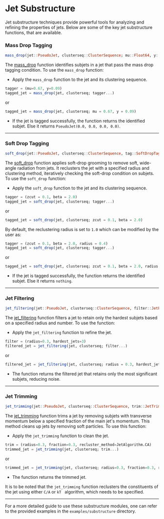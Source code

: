 # Jet Substructure

Jet substructure techniques provide powerful tools for analyzing and refining the properties of jets. Below are some of the key jet substructure functions, that are available.

### Mass Drop Tagging

```julia
mass_drop(jet::PseudoJet, clusterseq::ClusterSequence; mu::Float64, y::Float64) -> PseudoJet
```

The [mass_drop](@ref) function identifies subjets in a jet that pass the mass drop tagging condition. To use the `mass_drop` function:

- Apply the `mass_drop` function to the jet and its clustering sequence.

```julia
tagger = (mu=0.67, y=0.09)
tagged_jet = mass_drop(jet, clusterseq; tagger...)
```
or
```julia
tagged_jet = mass_drop(jet, clusterseq; mu = 0.67, y = 0.09)
```

- If the jet is tagged successfully, the function returns the identified subjet. Else it returns `PseudoJet(0.0, 0.0, 0.0, 0.0)`.

---

### Soft Drop Tagging

```julia
soft_drop(jet::PseudoJet, clusterseq::ClusterSequence, tag::SoftDropTagger) -> PseudoJet
```

The [soft_drop](@ref) function applies soft-drop grooming to remove soft, wide-angle radiation from jets. It reclusters the jet with a specified radius and clustering method, iteratively checking the soft-drop condition on subjets. To use the `soft_drop` function:

- Apply the `soft_drop` function to the jet and its clustering sequence.

```julia
tagger = (zcut = 0.1, beta = 2.0)
tagged_jet = soft_drop(jet, clusterseq; tagger...)
```
or
```julia
tagged_jet = soft_drop(jet, clusterseq; zcut = 0.1, beta = 2.0)
```

By default, the reclustering radius is set to `1.0` which can be modified by the user as:
```julia
tagger = (zcut = 0.1, beta = 2.0, radius = 0.4)
tagged_jet = soft_drop(jet, clusterseq; tagger...)
```
or
```julia
tagged_jet = soft_drop(jet, clusterseq; zcut = 0.1, beta = 2.0, radius = 0.4)
```

- If the jet is tagged successfully, the function returns the identified subjet. Else it returns `nothing`.

---

### Jet Filtering

```julia
jet_filtering(jet::PseudoJet, clusterseq::ClusterSequence, filter::JetFilter) -> PseudoJet
```

The [jet_filtering](@ref) function filters a jet to retain only the hardest subjets based on a specified radius and number. To use the function:

- Apply the `jet_filtering` function to refine the jet.

```julia
filter = (radius=0.3, hardest_jets=3)
filtered_jet = jet_filtering(jet, clusterseq; filter...)
```
or
```julia
filtered_jet = jet_filtering(jet, clusterseq; radius = 0.3, hardest_jets = 3)
```

- The function returns the filtered jet that retains only the most significant subjets, reducing noise.

---

### Jet Trimming

```julia
jet_trimming(jet::PseudoJet, clusterseq::ClusterSequence, trim::JetTrim) -> PseudoJet
```

The [jet_trimming](@ref) function trims a jet by removing subjets with transverse momentum below a specified fraction of the main jet's momentum. This method cleans up jets by removing soft particles. To use this function:

- Apply the `jet_trimming` function to clean the jet.

```julia
trim = (radius=0.3, fraction=0.3, recluster_method=JetAlgorithm.CA)
trimmed_jet = jet_trimming(jet, clusterseq; trim...)
```
or
```julia
trimmed_jet = jet_trimming(jet, clusterseq; radius=0.3, fraction=0.3, recluster_method=JetAlgorithm.CA)
```

- The function returns the trimmed jet.

It is to be noted that the `jet_trimming` function reclusters the constituents of the jet using either `C/A` or `kT ` algorithm, which needs to be specified.

---

For a more detailed guide to use these substructure modules, one can refer to the provided examples in the `examples/substructure` directory.

